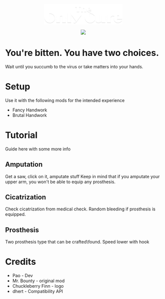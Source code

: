<p align='center'>
  <img src="/dev_stuff/logos/title.png" width=50% height=50%>
</p>

<p align='center'>
<a href='https://steamcommunity.com/'>
  <img src='https://img.shields.io/badge/Steam-000000?style=for-the-badge&logo=steam&logoColor=white' />        
</a>
</p>


# You're bitten. You have two choices.
Wait until you succumb to the virus or take matters into your hands. 


# Setup
Use it with the following mods for the intended experience
- Fancy Handwork
- Brutal Handwork


# Tutorial
Guide here with some more info

## Amputation
Get a saw, click on it, amputate stuff
Keep in mind that if you amputate your upper arm, you won't be able to equip any prosthesis.

## Cicatrization
Check cicatrization from medical check.
Random bleeding if prosthesis is equipped. 

## Prosthesis
Two prosthesis type that can be crafted\found.
Speed lower with hook



# Credits
- Pao - Dev
- Mr. Bounty - original mod
- Chuckleberry Finn - logo
- dhert - Compatibility API